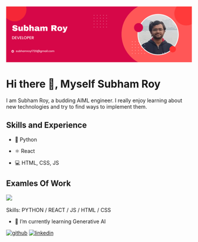 ![Artificial Intelligence and Machine Learning](https://github.com/mikeenforcer/mikeenforcer/blob/main/Black%20and%20Red%20Gradient%20Professional%20LinkedIn%20Banner.png)

# Hi there 👋, Myself Subham Roy

I am Subham Roy, a budding AIML engineer. I really enjoy learning about new technologies and try to find ways to implement them.

## Skills and Experience
* 🐍 Python

* ⚛️ React

* 💻 HTML, CSS, JS

## Examles Of Work
<img src="https://github.com/mikeenforcer/mikeenforcer/blob/main/WhatsApp%20Video%202023-10-10%20at%205.39.38%20PM.mp4" width="250"  >


Skills: PYTHON / REACT / JS / HTML / CSS

- 🌱 I’m currently learning Generative AI 


[<img src='https://cdn.jsdelivr.net/npm/simple-icons@3.0.1/icons/github.svg' alt='github' height='40'>](https://github.com/mikeenforcer)  [<img src='https://cdn.jsdelivr.net/npm/simple-icons@3.0.1/icons/linkedin.svg' alt='linkedin' height='40'>](https://www.linkedin.com/in/subham-roy-374023258/)  

